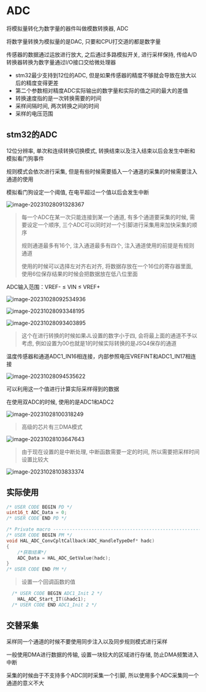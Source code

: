 # ADC

将模拟量转化为数字量的器件叫做模数转换器, ADC

将数字量转换为模拟量的是DAC, 只要和CPU打交道的都是数字量

传感器的数据通过运放进行放大, 之后通过多路模拟开关, 进行采样保持, 传给A/D转换器转换为数字量通过I/O接口交给微处理器

+ stm32最少支持到12位的ADC, 但是如果传感器的精度不够就会导致在放大以后的精度变得更差
+ 第二个参数相对精度ADC实际输出的数字量和实际的值之间的最大的差值
+ 转换速度指的是一次转换需要的时间
+ 采样间隔时间, 两次转换之间的时间
+ 采样的电压范围 

## stm32的ADC

12位分辨率, 单次和连续转换切换模式, 转换结束以及注入结束以后会发生中断和模拟看门狗事件

规则模式会依次进行采集, 但是有些时候需要插入一个通道的采集的时候需要注入通道的使用

模拟看门狗设定一个阈值, 在电平超过一个值以后会发生中断

![image-20231028091328367](https://picture-01-1316374204.cos.ap-beijing.myqcloud.com/image/202310280913555.png)

> 每一个ADC在某一次只能连接到某一个通道, 有多个通道要采集的时候, 需要设定一个顺序, 三个ADC可以同时对一个引脚进行采集用来加快采集的顺序
>
> 规则通道最多有16个, 注入通道最多有四个, 注入通道使用的前提是有规则通道
>
> 使用的时候可以选择左对齐右对齐, 将数据存放在一个16位的寄存器里面, 使用6位保存结果的时候会把数据放在低八位里面

ADC输入范围：VREF- ≤ VIN ≤ VREF+

![image-20231028092534936](https://picture-01-1316374204.cos.ap-beijing.myqcloud.com/image/202310280925978.png)

![image-20231028093348195](https://picture-01-1316374204.cos.ap-beijing.myqcloud.com/image/202310280933254.png)

![image-20231028093403895](https://picture-01-1316374204.cos.ap-beijing.myqcloud.com/image/202310280934929.png)

> 这个在进行转换的时候如果JL设置的数字小于四, 会将最上面的通道不予以考虑, 例如设置为00也就是1的时候实际转换的是JSQ4保存的通道

温度传感器和通道ADC1_IN16相连接，内部参照电压VREFINT和ADC1_IN17相连接

![image-20231028094535622](https://picture-01-1316374204.cos.ap-beijing.myqcloud.com/image/202310280945649.png)

可以利用这一个值进行计算实际采样得到的数据

在使用双ADC的时候, 使用的是ADC1和ADC2

![image-20231028100318249](https://picture-01-1316374204.cos.ap-beijing.myqcloud.com/image/202310281003286.png)

> 高级的芯片有三DMA模式

![image-20231028103647643](https://picture-01-1316374204.cos.ap-beijing.myqcloud.com/image/202310281036699.png)

> 由于现在设置的是中断处理, 中断函数需要一定的时间, 所以需要把采样时间设置比较大

![image-20231028103833374](https://picture-01-1316374204.cos.ap-beijing.myqcloud.com/image/202310281038402.png)

## 实际使用

```c
/* USER CODE BEGIN PD */
uint16_t ADC_Data = 0;
/* USER CODE END PD */

/* Private macro -------------------------------------------------------------*/
/* USER CODE BEGIN PM */
void HAL_ADC_ConvCpltCallback(ADC_HandleTypeDef* hadc)
{
	/*获取结果*/
	ADC_Data = HAL_ADC_GetValue(hadc);
}
/* USER CODE END PM */
```

> 设置一个回调函数的值

```c
  /* USER CODE BEGIN ADC1_Init 2 */
	HAL_ADC_Start_IT(&hadc1);
  /* USER CODE END ADC1_Init 2 */
```

## 交替采集

采样同一个通道的时候不要使用同步注入以及同步规则模式进行采样

一般使用DMA进行数据的传输, 设置一块较大的区域进行存储, 防止DMA频繁进入中断

采集的时候由于不支持多个ADC同时采集一个引脚, 所以使用多个ADC采集同一个通道的意义不大

